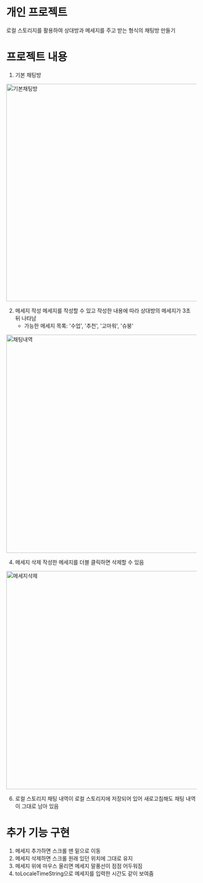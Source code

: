 # 개인 프로젝트 
로컬 스토리지를 활용하여 상대방과 메세지를 주고 받는 형식의 채팅방 만들기


# 프로젝트 내용
1. 기본 채팅방
<img width="575" alt="기본채팅방" src="https://github.com/surra7/OZ_FE_study/assets/91553445/db919f1d-e637-4b1b-babe-29ad0dab498a">

2. 메세지 작성
메세지를 작성할 수 있고 작성한 내용에 따라 상대방의 메세지가 3초 뒤 나타남
   - 가능한 메세지 목록: '수업', '추천', '고마워', '슈붕'
<img width="577" alt="채팅내역" src="https://github.com/surra7/OZ_FE_study/assets/91553445/cf7e35b5-2c54-49f3-a4d5-46d63648899f">


4. 메세지 삭제
작성한 메세지를 더블 클릭하면 삭제할 수 있음
<img width="577" alt="메세지삭제" src="https://github.com/surra7/OZ_FE_study/assets/91553445/0b8782c4-ca97-4483-bdd9-3130ba4cacdb">

6. 로컬 스토리지
채팅 내역이 로컬 스토리지에 저장되어 있어 새로고침해도 채팅 내역이 그대로 남아 있음


# 추가 기능 구현
1. 메세지 추가하면 스크롤 맨 밑으로 이동
2. 메세지 삭제하면 스크롤 원래 있던 위치에 그대로 유지
3. 메세지 위에 마우스 올리면 메세지 말풍선이 점점 어두워짐
4. toLocaleTimeString으로 메세지를 입력한 시간도 같이 보여줌

